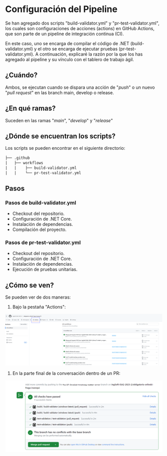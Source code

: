 # Configuración del Pipeline

Se han agregado dos scripts "build-validator.yml" y "pr-test-validator.yml", los cuales son configuraciones de acciones (actions) en GitHub Actions, que son parte de un pipeline de integración continua (CI).

En este caso, uno se encarga de compilar el código de .NET (build-validator.yml) y el otro se encarga de ejecutar pruebas (pr-test-validator.yml). A continuación, explicaré la razón por la que los has agregado al pipeline y su vínculo con el tablero de trabajo ágil.

## ¿Cuándo?

Ambos, se ejecutan cuando se dispara una acción de "_push_" o un nuevo "_pull request_" en las branch main, develop o release.

## ¿En qué ramas?

Suceden en las ramas "_main_", "_develop_" y "_release_"

## ¿Dónde se encuentran los scripts?

Los scripts se pueden encontrar en el siguiente directorio:

```
├── .github
|   ├── workflows
|   |    ├── build-validator.yml
|   |    └── pr-test-validator.yml
```

## Pasos

### Pasos de build-validator.yml

- Checkout del repositorio.
- Configuración de .NET Core.
- Instalación de dependencias.
- Compilación del proyecto.

### Pasos de pr-test-validator.yml

- Checkout del repositorio.
- Configuración de .NET Core.
- Instalación de dependencias.
- Ejecución de pruebas unitarias.

## ¿Cómo se ven?

Se pueden ver de dos maneras:

1. Bajo la pestaña "Actions":

![Actions](../../imagenes/Actions.png)

1. En la parte final de la conversación dentro de un PR:

![PR Checks](../../imagenes/PR%20Checks.png)
